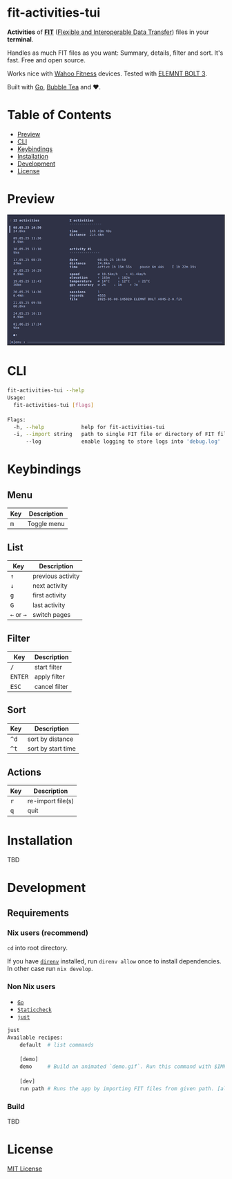 # fit-activities-tui

**Activities** of **[FIT](https://developer.garmin.com/fit/overview/)** ([Flexible and Interoperable Data Transfer](https://developer.garmin.com/fit/overview/)) files in your **terminal**.

Handles as much FIT files as you want: Summary, details, filter and sort. It's fast. Free and open source.

Works nice with [Wahoo Fitness](http://wahoofitness.com) devices. Tested with [ELEMNT BOLT 3](https://support.wahoofitness.com/hc/en-us/articles/26243351942290-ELEMNT-BOLT-3-2025-Product-Information).

Built with [Go](https://go.dev), [Bubble Tea](https://github.com/charmbracelet/bubbletea/) and ♥.

# Table of Contents

- [Preview](./#preview)
- [CLI](./#cli)
- [Keybindings](./#keybindings)
- [Installation](./#installation)
- [Development](./#development)
- [License](./#license)

# Preview

<a href="demo/demo.gif">
  <img alt="demo" src="demo/demo.gif" />
</a>

# CLI

```sh
fit-activities-tui --help
Usage:
  fit-activities-tui [flags]

Flags:
  -h, --help            help for fit-activities-tui
  -i, --import string   path to single FIT file or directory of FIT files to import
      --log             enable logging to store logs into 'debug.log'
```

# Keybindings

## Menu

| Key | Description |
| --- | --- |
| <kbd>m</kbd> | Toggle menu |

## List

| Key | Description |
| --- | --- |
| <kbd>↑</kbd> | previous activity |
| <kbd>↓</kbd> | next activity |
| <kbd>g</kbd> | first activity |
| <kbd>G</kbd> | last activity |
| <kbd>←</kbd> or <kbd>→</kbd> | switch pages |

## Filter

| Key | Description |
| --- | --- |
| <kbd>/</kbd> | start filter |
| <kbd>ENTER</kbd> | apply filter |
| <kbd>ESC</kbd> | cancel filter |

## Sort

| Key | Description |
| --- | --- |
| <kbd>^d</kbd> | sort by distance |
| <kbd>^t</kbd> | sort by start time |


## Actions

| Key | Description |
| --- | --- |
| <kbd>r</kbd> | re-import file(s) |
| <kbd>q</kbd> | quit |

# Installation

TBD

# Development

## Requirements

### Nix users (recommend)

`cd` into root directory.

If you have [`direnv`](https://direnv.net) installed, run `direnv allow` once to install dependencies. In other case run `nix develop`.

### Non Nix users

- [`Go`](https://go.dev/doc/install)
- [`Staticcheck`](https://staticcheck.dev)
- [`just`](https://just.systems)


```sh
just
Available recipes:
    default  # list commands

    [demo]
    demo     # Build an animated `demo.gif`. Run this command with $IMPORT_PATH={directory-of-FIT-files} defined to point to FIT files you want to use for the demo. [alias: d]

    [dev]
    run path # Runs the app by importing FIT files from given path. [alias: r]
```

### Build

TBD


# License

[MIT License](./LICENSE)
